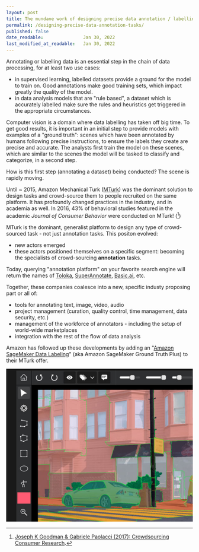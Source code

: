 ```yaml
---
layout: post
title: The mundane work of designing precise data annotation / labelling tasks
permalink: /designing-precise-data-annotation-tasks/
published: false
date_readable:               Jan 30, 2022
last_modified_at_readable:   Jan 30, 2022
---
```


Annotating or labelling data is an essential step in the chain of data processing, for at least two use cases:

* in supervised learning, labelled datasets provide a ground for the model to train on. Good annotations make good training sets, which impact greatly the quality of the model.
* in data analysis models that are "rule based", a dataset which is accurately labelled make sure the rules and heuristics get triggered in the appropriate circumstances.

Computer vision is a domain where data labelling has taken off big time.
To get good results, it is important in an initial step to provide models with examples of a "ground truth": scenes which have been annotated by humans following precise instructions, to ensure the labels they create are precise and accurate.
The analysts first train the model on these scenes, which are similar to the scenes the model will be tasked to classify and categorize, in a second step.

How is this first step (annotating a dataset) being conducted? The scene is rapidly moving.

Until ~ 2015, Amazon Mechanical Turk ([MTurk](https://www.mturk.com/)) was the dominant solution to design tasks and crowd-source them to people recruited on the same platform.
It has profoundly changed practices in the industry, and in academia as well.
In 2016, 43% of behavioral studies featured in the academic _Journal of Consumer Behavior_ were conducted on MTurk! ([^1])

MTurk is the dominant, generalist platform to design any type of crowd-sourced task - not just annotation tasks. This positon evolved:

- new actors emerged
- these actors positioned themselves on a specific segment: becoming the specialists of crowd-sourcing __annotation__ tasks.

Today, querying "annotation platform" on your favorite search engine will return the names of [Toloka](https://toloka.ai), [SuperAnnotate](https://www.superannotate.com), [Basic.ai](https://www.basic.ai), etc.

Together, these companies coalesce into a new, specific industy proposing part or all of:

- tools for annotating text, image, video, audio
- project management (curation, quality control, time management, data security, etc.)
- management of the workforce of annotators - including the setup of world-wide marketplaces 
- integration with the rest of the flow of data analysis

Amazon has followed up these developments by adding an "[Amazon SageMaker Data Labeling](https://aws.amazon.com/sagemaker/data-labeling/?nc=sn&loc=0)" (aka Amazon SageMaker Ground Truth Plus) to their MTurk offer.



![image](/images/image_labelling.jpg)

[^1]: [ Joseph K Goodman & Gabriele Paolacci (2017): Crowdsourcing Consumer Research](https://doi.org/10.1093/jcr/ucx047).

